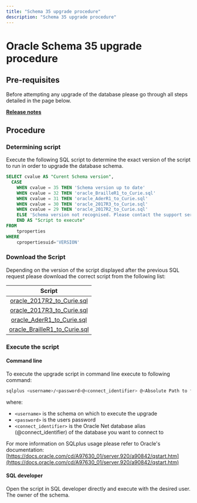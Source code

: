 ```yaml
---
title: "Schema 35 upgrade procedure"
description: "Schema 35 upgrade procedure"
---
```


# Oracle Schema 35 upgrade procedure

## Pre-requisites

Before attempting any upgrade of the database please go through all steps detailed in the page below.

[**Release notes**](./index)

## Procedure

### Determining script

Execute the following SQL script to determine the exact version of the script to run in order to upgrade the database schema.

```sql
SELECT cvalue AS "Curent Schema version",
  CASE 
    WHEN cvalue = 35 THEN 'Schema version up to date' 
    WHEN cvalue = 32 THEN 'oracle_BrailleR1_to_Curie.sql'
    WHEN cvalue = 31 THEN 'oracle_AderR1_to_Curie.sql'
    WHEN cvalue = 30 THEN 'oracle_2017R3_to_Curie.sql'
    WHEN cvalue = 29 THEN 'oracle_2017R2_to_Curie.sql'
    ELSE 'Schema version not recognised. Please contact the support service' 
    END AS "Script to execute"
FROM     
    tproperties
WHERE
    cpropertiesuid='VERSION'
```

### Download the Script

Depending on the version of the script displayed after the previous SQL request please download the correct script from the following list:  

|                                   Script                                    |
|:---------------------------------------------------------------------------:|
|    [oracle_2017R2_to_Curie.sql](./sqlscripts/oracle_2017R2_to_Curie.sql)    |
|    [oracle_2017R3_to_Curie.sql](./sqlscripts/oracle_2017R3_to_Curie.sql)    |
|    [oracle_AderR1_to_Curie.sql](./sqlscripts/oracle_AderR1_to_Curie.sql)    |
| [oracle_BrailleR1_to_Curie.sql](./sqlscripts/oracle_BrailleR1_to_Curie.sql) |

### Execute the script

#### Command line

To execute the upgrade script in command line execute to following command:

```bash
sqlplus <username>/<password>@<connect_identifier> @<Absolute Path to file>/oracle_XXXX_to_Curie.sql
```

where:

- `<username>` is the schema on which to execute the upgrade
- `<password>` is the users password
- `<connect_identifier>` is the Oracle Net database alias (@connect_identifier) of the database you want to connect to

For more information on SQLplus usage please refer to Oracle's documentation:
[https://docs.oracle.com/cd/A97630_01/server.920/a90842/qstart.htm](https://docs.oracle.com/cd/A97630_01/server.920/a90842/qstart.htm)

#### SQL developer

Open the script in SQL developer directly and execute with the desired user. The owner of the schema.
